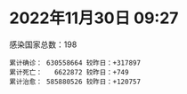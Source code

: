 
# 2022年11月30日 09:27
感染国家总数：198
```
累计确诊： 630558664 较昨日：+317897
累计死亡：   6622872 较昨日：+749
累计治愈： 585880526 较昨日：+120757
```
<div id="main" style="width:100%;height:800px;margin-bottom:10px;"></div>
<div id="second" style="width:100%;height:1000px;margin-bottom:10px;"></div>
<div id="third" style="width:100%;height:1000px;margin-bottom:10px;"></div>
<div id="last" style="width:100%;height:3000px;"></div>

<script>
import * as echarts from "echarts";
export default {
  mounted () {
    this.chart = echarts.init(document.getElementById("main"), "dark")
    this.secondChart = echarts.init(document.getElementById("second"), "dark")
    this.thirdChart = echarts.init(document.getElementById("third"), "dark")
    this.lastChart = echarts.init(document.getElementById("last"), "dark")
    var option = {
      tooltip: { trigger: "axis", axisPointer: { type: "shadow" } },
      legend: {},
      grid: { left: "3%", right: "4%", bottom: "3%", containLabel: true },
      xAxis: { type: "value" },
      yAxis: {
        type: "category", data: ["意大利","日本","韩国","巴西","德国","法国","印度","美国",]
      },
      series: [
        { name: "新增确诊", type: "bar", stack: "total", label: { show: true }, emphasis: { focus: "series" }, data: [0,135096,0,38510,0,91814,209,22698,] }, 
        { name: "累计确诊", type: "bar", stack: "total", label: { show: true }, emphasis: { focus: "series" }, data: [24260660,24654770,27031319,35268255,36419717,37778417,44673379,100530626,] }, 
        { name: "新增死亡", type: "bar", stack: "total", label: { show: true }, emphasis: { focus: "series" }, data: [0,153,0,116,0,88,0,169,] }, 
        { name: "累计死亡", type: "bar", stack: "total", label: { show: true }, emphasis: { focus: "series" }, data: [181098,49434,30454,689717,157657,158859,530615,1105048,] }, 
        { name: "累计治愈", type: "bar", stack: "total", label: { show: true }, emphasis: { focus: "series" }, data: [23587105,20694664,26061126,34235867,35736000,36882249,44136471,98079399,] },]
    }
    this.chart.setOption(option);
    var secondOption = {
      tooltip: { trigger: "axis", axisPointer: { type: "shadow" } },
      legend: {},
      grid: { left: "3%", right: "4%", bottom: "3%", containLabel: true },
      xAxis: { type: "value" },
      yAxis: {
        type: "category", data: ["墨西哥","伊朗","荷兰","阿根廷","澳大利亚","越南","西班牙","土耳其","俄罗斯","英国",]
      },
      series: [
        { name: "新增确诊", type: "bar", stack: "total", label: { show: true }, emphasis: { focus: "series" }, data: [0,30,2700,0,0,558,0,0,4928,0,] }, 
        { name: "累计确诊", type: "bar", stack: "total", label: { show: true }, emphasis: { focus: "series" }, data: [7125176,7559664,8541997,9727247,10651218,11515423,13595504,17005537,21584740,24224763,] }, 
        { name: "新增死亡", type: "bar", stack: "total", label: { show: true }, emphasis: { focus: "series" }, data: [0,0,2,0,0,2,0,0,53,0,] }, 
        { name: "累计死亡", type: "bar", stack: "total", label: { show: true }, emphasis: { focus: "series" }, data: [330495,144633,22909,130025,16119,43172,115901,101400,391943,212585,] }, 
        { name: "累计治愈", type: "bar", stack: "total", label: { show: true }, emphasis: { focus: "series" }, data: [6395789,7335147,8491686,9590207,10546102,10608342,13382293,16901921,20992153,24692,] },]
    }
    this.secondChart.setOption(secondOption);
    var thirdOption = {
      tooltip: { trigger: "axis", axisPointer: { type: "shadow" } },
      legend: {},
      grid: { left: "3%", right: "4%", bottom: "3%", containLabel: true },
      xAxis: { type: "value" },
      yAxis: {
        type: "category", data: ["以色列","智利","马来西亚","乌克兰","希腊","葡萄牙","奥地利","哥伦比亚","波兰","印度尼西亚",]
      },
      series: [
        { name: "新增确诊", type: "bar", stack: "total", label: { show: true }, emphasis: { focus: "series" }, data: [0,2329,1672,0,0,0,0,0,762,5766,] }, 
        { name: "累计确诊", type: "bar", stack: "total", label: { show: true }, emphasis: { focus: "series" }, data: [4718373,4915134,4990431,5336293,5360506,5542265,5550575,6314769,6352170,6659235,] }, 
        { name: "新增死亡", type: "bar", stack: "total", label: { show: true }, emphasis: { focus: "series" }, data: [0,10,10,0,0,0,0,0,7,54,] }, 
        { name: "累计死亡", type: "bar", stack: "total", label: { show: true }, emphasis: { focus: "series" }, data: [11845,62417,36667,110505,34178,25450,21189,141895,118313,159789,] }, 
        { name: "累计治愈", type: "bar", stack: "total", label: { show: true }, emphasis: { focus: "series" }, data: [4693943,4846557,4927186,5210347,5295456,5497083,5486964,6140834,5335940,6441327,] },]
    }
    this.thirdChart.setOption(thirdOption);
    var lastOption = {
      tooltip: { trigger: "axis", axisPointer: { type: "shadow" } },
      legend: {},
      grid: { left: "3%", right: "4%", bottom: "3%", containLabel: true },
      xAxis: { type: "value" },
      yAxis: {
        type: "category", data: ["朝鲜","西撒哈拉","蒙特塞拉特岛","梵蒂冈","红宝石公主号","钻石公主号","圣文森特岛","列支敦士登公国","安圭拉","圣多美和普林西比","特克斯和凯科斯群岛","圣基茨和尼维斯","乍得","塞拉利昂","利比里亚","几内亚比绍","科摩罗","安提瓜和巴布达","尼日尔","厄立特里亚","也门","冈比亚","中非共和国","摩纳哥","吉布提","多米尼克","萨摩亚","赤道几内亚","塔吉克斯坦","南苏丹","尼加拉瓜","格林纳达","直布罗陀","布基纳法索","圣马力诺","东帝汶","刚果（布）","索马里","贝宁","圣卢西亚","马里","海地","莱索托","巴哈马","几内亚","多哥","坦桑尼亚","毛里求斯","阿鲁巴","巴布亚新几内亚","安道尔","加蓬","塞舌尔","布隆迪","叙利亚","不丹","佛得角","毛里塔尼亚","苏丹","马达加斯加","斐济","伯利兹","圭亚那","斯威士兰","新喀里多尼亚","法属波利尼西亚","苏里南","科特迪瓦","马拉维","塞内加尔","刚果（金）","法属圭亚那","巴巴多斯","安哥拉","马耳他","喀麦隆","卢旺达","柬埔寨","波多黎各","牙买加","乌干达","纳米比亚","加纳","特立尼达和多巴哥","马尔代夫","萨尔瓦多","阿富汗","吉尔吉斯斯坦","冰岛","老挝","马提尼克岛","莫桑比克","文莱","乌兹别克斯坦","津巴布韦","尼日利亚","阿尔及利亚","黑山","卢森堡","博茨瓦纳","阿尔巴尼亚","赞比亚","肯尼亚","北马其顿","阿曼","波黑","亚美尼亚","洪都拉斯","卡塔尔","埃塞俄比亚","利比亚","埃及","委内瑞拉","摩尔多瓦","爱沙尼亚","塞浦路斯","巴勒斯坦","缅甸","多米尼加","科威特","斯里兰卡","巴林","巴拉圭","阿塞拜疆","沙特阿拉伯","拉脱维亚","蒙古国","乌拉圭","白俄罗斯","巴拿马","尼泊尔","厄瓜多尔","阿联酋","玻利维亚","古巴","哥斯达黎加","突尼斯","危地马拉","黎巴嫩","克罗地亚","斯洛文尼亚","摩洛哥","立陶宛","保加利亚","芬兰","哈萨克斯坦","挪威","巴基斯坦","爱尔兰","约旦","格鲁吉亚","斯洛伐克","新西兰","孟加拉国","匈牙利","新加坡","塞尔维亚","伊拉克","瑞典","丹麦","罗马尼亚","菲律宾","南非","捷克","秘鲁","瑞士","加拿大","比利时","泰国",]
      },
      series: [
        { name: "新增确诊", type: "bar", stack: "total", label: { show: true }, emphasis: { focus: "series" }, data: [0,0,0,0,0,0,0,0,0,0,0,0,0,0,0,0,0,0,0,0,0,0,0,50,0,0,0,0,0,0,0,0,0,0,0,0,0,0,0,0,0,0,0,0,0,0,0,0,0,0,0,0,0,0,0,0,24,0,0,0,0,0,0,0,929,0,0,0,0,0,0,0,0,0,15,0,0,0,0,0,0,0,0,0,0,0,28,0,0,0,0,0,0,0,0,0,3,0,0,0,8,0,58,0,0,28,0,0,371,11,0,0,0,319,474,0,0,21,0,0,20,137,0,43,52,0,0,0,0,0,1,0,131,0,5,0,0,0,0,219,2006,199,345,0,0,0,0,0,0,0,0,123,0,0,0,1838,632,0,0,563,0,829,465,878,0,0,0,0,0,] }, 
        { name: "累计确诊", type: "bar", stack: "total", label: { show: true }, emphasis: { focus: "series" }, data: [1,10,11,29,620,712,2298,3026,3904,6278,6446,6552,7646,7758,8014,8848,8941,9106,9931,10189,11945,12586,15311,15389,15690,15760,15967,17182,17786,18348,18491,19613,20184,21631,22167,23337,25375,27254,27922,29550,32758,33846,34490,37476,38153,39328,40471,41042,43568,45819,46824,48972,49380,50639,57396,62488,63015,63420,63637,67054,68375,69048,71584,73770,76051,76899,81228,87885,88083,88859,94204,95451,103955,104491,115790,123993,132643,138082,151732,151931,169663,169946,171009,185237,185618,201785,205830,206530,207171,216660,224468,230590,241044,246248,257893,266283,271082,283663,297757,326373,333338,333721,341573,344710,399027,400529,445737,458023,478418,494531,507084,515645,547396,595073,609233,614237,620816,633217,649834,662672,671671,696198,718164,824288,825549,961627,992101,993875,994037,995726,1000885,1011132,1044189,1110877,1111384,1143597,1146991,1154211,1220443,1253306,1256814,1268639,1275230,1286872,1394254,1396611,1468663,1575147,1678827,1746997,1805698,1855827,1945117,2036527,2162093,2166527,2422813,2463724,2626686,3147015,3296834,4035487,4041445,4172122,4229179,4298016,4408276,4636264,4707244,] }, 
        { name: "新增死亡", type: "bar", stack: "total", label: { show: true }, emphasis: { focus: "series" }, data: [0,0,0,0,0,0,0,0,0,0,0,0,0,0,0,0,0,0,0,0,0,0,0,0,0,0,0,0,0,0,0,0,0,0,0,0,0,0,0,0,0,0,0,0,0,0,0,0,0,0,0,0,0,0,0,0,0,0,0,0,0,0,0,0,0,0,0,0,0,0,0,0,0,0,0,0,0,0,0,0,0,0,0,0,0,0,0,0,0,0,0,0,0,0,0,0,0,0,0,0,0,0,0,0,0,1,0,0,0,0,0,0,0,5,9,0,0,0,0,0,0,0,0,2,2,0,0,0,0,0,0,0,0,0,0,0,0,0,0,6,2,0,0,0,0,0,0,0,0,0,0,3,0,0,0,1,8,0,0,4,0,12,0,14,0,16,0,0,0,] }, 
        { name: "累计死亡", type: "bar", stack: "total", label: { show: true }, emphasis: { focus: "series" }, data: [1,1,1,0,10,13,12,59,12,77,36,46,194,126,294,176,161,146,312,103,2159,372,113,63,189,74,29,183,125,138,225,237,110,387,119,138,386,1361,163,404,742,860,706,833,464,290,845,1032,236,668,156,306,171,38,3163,21,412,997,4990,1411,878,688,1285,1422,314,649,1392,830,2685,1968,1455,411,564,1923,809,1965,1467,3056,2609,3320,3630,4080,1461,4266,311,4230,7833,2991,219,758,1071,2224,225,1637,5606,3155,6881,2789,1133,2790,3593,4019,5684,9568,4260,16202,8710,11043,685,7572,6437,24613,5828,11918,2790,1226,5404,19488,4384,2570,16802,1536,19621,9978,9461,6086,2179,7537,7118,8519,12019,35940,2348,22247,8530,9031,29268,19949,10736,17312,6932,16284,9432,38033,7265,13693,4325,30631,8131,14122,16881,20732,3297,29431,48245,1703,17382,25364,21002,7528,67276,64620,102428,41814,217386,14318,47781,33057,33180,] }, 
        { name: "累计治愈", type: "bar", stack: "total", label: { show: true }, emphasis: { focus: "series" }, data: [0,9,2,29,0,699,2233,2948,3879,6201,6392,6482,4874,4393,7705,8642,8751,8954,8890,10086,9124,12189,14615,15221,15427,15673,1605,16879,17264,18115,4225,19358,16579,21143,21826,23102,24006,13182,27746,29095,31939,32871,25980,36354,37218,39030,183,39278,42438,43982,46457,48491,48626,50418,54226,61564,62445,62419,58016,65379,66440,68325,70179,72255,74603,33500,49626,87045,85008,86858,83610,11254,102435,102367,114415,118616,131112,134980,129614,99392,100431,165826,169527,180767,163687,179410,182895,196406,75685,7660,0,228310,222140,241486,251904,259640,182559,280676,288991,323571,328183,329681,335291,334335,384669,378376,434866,132498,476417,472441,500604,442182,540476,504142,524990,601436,614962,607725,643679,659992,654797,693597,698317,814053,813078,950319,985875,985312,985592,983705,988665,973448,1023702,1077763,1102767,860711,983630,1130776,1087587,1234325,1236870,1251103,1261300,1243643,1358573,1380356,1462198,1538689,1665463,1731007,1776548,1833792,1915871,1985578,2098240,2091205,2394924,2437149,2592572,3134782,3224477,3952617,3912506,4127527,3960416,4216411,4295952,4581372,4649509,] },]
    }
    this.lastChart.setOption(lastOption);

    window.onresize = () => {
      this.chart.resize()
      this.secondChart.resize()
      this.thirdChart.resize()
      this.lastChart.resize()
    }
  }
};
</script>

|国家|新增确诊|累计确诊|新增死亡|累计死亡|累计治愈|
|:--:|---:|---:|---:|---:|---:|
|美国|22698|100530626|169|1105048|98079399|
|印度|209|44673379|0|530615|44136471|
|法国|91814|37778417|88|158859|36882249|
|德国|0|36419717|0|157657|35736000|
|巴西|38510|35268255|116|689717|34235867|
|韩国|0|27031319|0|30454|26061126|
|日本|135096|24654770|153|49434|20694664|
|意大利|0|24260660|0|181098|23587105|
|英国|0|24224763|0|212585|24692|
|俄罗斯|4928|21584740|53|391943|20992153|
|土耳其|0|17005537|0|101400|16901921|
|西班牙|0|13595504|0|115901|13382293|
|越南|558|11515423|2|43172|10608342|
|澳大利亚|0|10651218|0|16119|10546102|
|阿根廷|0|9727247|0|130025|9590207|
|荷兰|2700|8541997|2|22909|8491686|
|伊朗|30|7559664|0|144633|7335147|
|墨西哥|0|7125176|0|330495|6395789|
|印度尼西亚|5766|6659235|54|159789|6441327|
|波兰|762|6352170|7|118313|5335940|
|哥伦比亚|0|6314769|0|141895|6140834|
|奥地利|0|5550575|0|21189|5486964|
|葡萄牙|0|5542265|0|25450|5497083|
|希腊|0|5360506|0|34178|5295456|
|乌克兰|0|5336293|0|110505|5210347|
|马来西亚|1672|4990431|10|36667|4927186|
|智利|2329|4915134|10|62417|4846557|
|以色列|0|4718373|0|11845|4693943|
|泰国|0|4707244|0|33180|4649509|
|比利时|0|4636264|0|33057|4581372|
|加拿大|0|4408276|0|47781|4295952|
|瑞士|0|4298016|16|14318|4216411|
|秘鲁|0|4229179|0|217386|3960416|
|捷克|878|4172122|14|41814|4127527|
|南非|465|4041445|0|102428|3912506|
|菲律宾|829|4035487|12|64620|3952617|
|罗马尼亚|0|3296834|0|67276|3224477|
|丹麦|563|3147015|4|7528|3134782|
|瑞典|0|2626686|0|21002|2592572|
|伊拉克|0|2463724|0|25364|2437149|
|塞尔维亚|632|2422813|8|17382|2394924|
|新加坡|1838|2166527|1|1703|2091205|
|匈牙利|0|2162093|0|48245|2098240|
|孟加拉国|0|2036527|0|29431|1985578|
|新西兰|0|1945117|0|3297|1915871|
|斯洛伐克|123|1855827|3|20732|1833792|
|格鲁吉亚|0|1805698|0|16881|1776548|
|约旦|0|1746997|0|14122|1731007|
|爱尔兰|0|1678827|0|8131|1665463|
|巴基斯坦|0|1575147|0|30631|1538689|
|挪威|0|1468663|0|4325|1462198|
|哈萨克斯坦|0|1396611|0|13693|1380356|
|芬兰|0|1394254|0|7265|1358573|
|保加利亚|0|1286872|0|38033|1243643|
|立陶宛|345|1275230|0|9432|1261300|
|摩洛哥|199|1268639|0|16284|1251103|
|斯洛文尼亚|2006|1256814|2|6932|1236870|
|克罗地亚|219|1253306|6|17312|1234325|
|黎巴嫩|0|1220443|0|10736|1087587|
|危地马拉|0|1154211|0|19949|1130776|
|突尼斯|0|1146991|0|29268|983630|
|哥斯达黎加|0|1143597|0|9031|860711|
|古巴|5|1111384|0|8530|1102767|
|玻利维亚|0|1110877|0|22247|1077763|
|阿联酋|131|1044189|0|2348|1023702|
|厄瓜多尔|0|1011132|0|35940|973448|
|尼泊尔|1|1000885|0|12019|988665|
|巴拿马|0|995726|0|8519|983705|
|白俄罗斯|0|994037|0|7118|985592|
|乌拉圭|0|993875|0|7537|985312|
|蒙古国|0|992101|0|2179|985875|
|拉脱维亚|0|961627|0|6086|950319|
|沙特阿拉伯|52|825549|2|9461|813078|
|阿塞拜疆|43|824288|2|9978|814053|
|巴拉圭|0|718164|0|19621|698317|
|巴林|137|696198|0|1536|693597|
|斯里兰卡|20|671671|0|16802|654797|
|科威特|0|662672|0|2570|659992|
|多米尼加|0|649834|0|4384|643679|
|缅甸|21|633217|0|19488|607725|
|巴勒斯坦|0|620816|0|5404|614962|
|塞浦路斯|0|614237|0|1226|601436|
|爱沙尼亚|474|609233|9|2790|524990|
|摩尔多瓦|319|595073|5|11918|504142|
|委内瑞拉|0|547396|0|5828|540476|
|埃及|0|515645|0|24613|442182|
|利比亚|0|507084|0|6437|500604|
|埃塞俄比亚|11|494531|0|7572|472441|
|卡塔尔|371|478418|0|685|476417|
|洪都拉斯|0|458023|0|11043|132498|
|亚美尼亚|0|445737|0|8710|434866|
|波黑|28|400529|1|16202|378376|
|阿曼|0|399027|0|4260|384669|
|北马其顿|0|344710|0|9568|334335|
|肯尼亚|58|341573|0|5684|335291|
|赞比亚|0|333721|0|4019|329681|
|阿尔巴尼亚|8|333338|0|3593|328183|
|博茨瓦纳|0|326373|0|2790|323571|
|卢森堡|0|297757|0|1133|288991|
|黑山|0|283663|0|2789|280676|
|阿尔及利亚|3|271082|0|6881|182559|
|尼日利亚|0|266283|0|3155|259640|
|津巴布韦|0|257893|0|5606|251904|
|乌兹别克斯坦|0|246248|0|1637|241486|
|文莱|0|241044|0|225|222140|
|莫桑比克|0|230590|0|2224|228310|
|马提尼克岛|0|224468|0|1071|0|
|老挝|0|216660|0|758|7660|
|冰岛|0|207171|0|219|75685|
|吉尔吉斯斯坦|0|206530|0|2991|196406|
|阿富汗|28|205830|0|7833|182895|
|萨尔瓦多|0|201785|0|4230|179410|
|马尔代夫|0|185618|0|311|163687|
|特立尼达和多巴哥|0|185237|0|4266|180767|
|加纳|0|171009|0|1461|169527|
|纳米比亚|0|169946|0|4080|165826|
|乌干达|0|169663|0|3630|100431|
|牙买加|0|151931|0|3320|99392|
|波多黎各|0|151732|0|2609|129614|
|柬埔寨|0|138082|0|3056|134980|
|卢旺达|0|132643|0|1467|131112|
|喀麦隆|0|123993|0|1965|118616|
|马耳他|15|115790|0|809|114415|
|安哥拉|0|104491|0|1923|102367|
|巴巴多斯|0|103955|0|564|102435|
|法属圭亚那|0|95451|0|411|11254|
|刚果（金）|0|94204|0|1455|83610|
|塞内加尔|0|88859|0|1968|86858|
|马拉维|0|88083|0|2685|85008|
|科特迪瓦|0|87885|0|830|87045|
|苏里南|0|81228|0|1392|49626|
|法属波利尼西亚|0|76899|0|649|33500|
|新喀里多尼亚|929|76051|0|314|74603|
|斯威士兰|0|73770|0|1422|72255|
|圭亚那|0|71584|0|1285|70179|
|伯利兹|0|69048|0|688|68325|
|斐济|0|68375|0|878|66440|
|马达加斯加|0|67054|0|1411|65379|
|苏丹|0|63637|0|4990|58016|
|毛里塔尼亚|0|63420|0|997|62419|
|佛得角|24|63015|0|412|62445|
|不丹|0|62488|0|21|61564|
|叙利亚|0|57396|0|3163|54226|
|布隆迪|0|50639|0|38|50418|
|塞舌尔|0|49380|0|171|48626|
|加蓬|0|48972|0|306|48491|
|安道尔|0|46824|0|156|46457|
|巴布亚新几内亚|0|45819|0|668|43982|
|阿鲁巴|0|43568|0|236|42438|
|毛里求斯|0|41042|0|1032|39278|
|坦桑尼亚|0|40471|0|845|183|
|多哥|0|39328|0|290|39030|
|几内亚|0|38153|0|464|37218|
|巴哈马|0|37476|0|833|36354|
|莱索托|0|34490|0|706|25980|
|海地|0|33846|0|860|32871|
|马里|0|32758|0|742|31939|
|圣卢西亚|0|29550|0|404|29095|
|贝宁|0|27922|0|163|27746|
|索马里|0|27254|0|1361|13182|
|刚果（布）|0|25375|0|386|24006|
|东帝汶|0|23337|0|138|23102|
|圣马力诺|0|22167|0|119|21826|
|布基纳法索|0|21631|0|387|21143|
|直布罗陀|0|20184|0|110|16579|
|格林纳达|0|19613|0|237|19358|
|尼加拉瓜|0|18491|0|225|4225|
|南苏丹|0|18348|0|138|18115|
|塔吉克斯坦|0|17786|0|125|17264|
|赤道几内亚|0|17182|0|183|16879|
|萨摩亚|0|15967|0|29|1605|
|多米尼克|0|15760|0|74|15673|
|吉布提|0|15690|0|189|15427|
|摩纳哥|50|15389|0|63|15221|
|中非共和国|0|15311|0|113|14615|
|冈比亚|0|12586|0|372|12189|
|也门|0|11945|0|2159|9124|
|厄立特里亚|0|10189|0|103|10086|
|尼日尔|0|9931|0|312|8890|
|安提瓜和巴布达|0|9106|0|146|8954|
|科摩罗|0|8941|0|161|8751|
|几内亚比绍|0|8848|0|176|8642|
|利比里亚|0|8014|0|294|7705|
|塞拉利昂|0|7758|0|126|4393|
|乍得|0|7646|0|194|4874|
|圣基茨和尼维斯|0|6552|0|46|6482|
|特克斯和凯科斯群岛|0|6446|0|36|6392|
|圣多美和普林西比|0|6278|0|77|6201|
|安圭拉|0|3904|0|12|3879|
|列支敦士登公国|0|3026|0|59|2948|
|圣文森特岛|0|2298|0|12|2233|
|钻石公主号|0|712|0|13|699|
|红宝石公主号|0|620|0|10|0|
|梵蒂冈|0|29|0|0|29|
|蒙特塞拉特岛|0|11|0|1|2|
|西撒哈拉|0|10|0|1|9|
|朝鲜|0|1|0|1|0|

